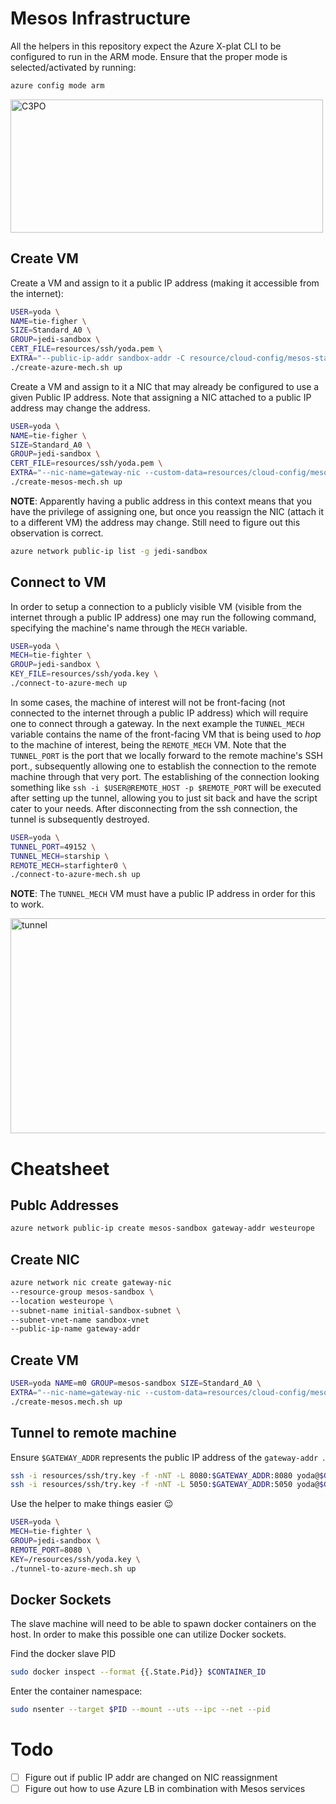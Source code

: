 # Mesos Infrastructure

All the helpers in this repository expect the Azure X-plat CLI to be configured
to run in the ARM mode. Ensure that the proper mode is selected/activated by
running:

```bash
azure config mode arm
```

<img src="http://i.giphy.com/KWV7mrud6Dq4o.gif" width="500" height="213" alt="C3PO" />

## Create VM

Create a VM and assign to it a public IP address (making it accessible from the
internet):

```bash
USER=yoda \
NAME=tie-figher \
SIZE=Standard_A0 \
GROUP=jedi-sandbox \
CERT_FILE=resources/ssh/yoda.pem \
EXTRA="--public-ip-addr sandbox-addr -C resource/cloud-config/mesos-standard.yml" \
./create-azure-mech.sh up
```

Create a VM and assign to it a NIC that may already be configured to use a 
given Public IP address. Note that assigning a NIC attached to a public IP 
address may change the address.

```bash
USER=yoda \
NAME=tie-figher \
SIZE=Standard_A0 \
GROUP=jedi-sandbox \
CERT_FILE=resources/ssh/yoda.pem \
EXTRA="--nic-name=gateway-nic --custom-data=resources/cloud-config/mesos-standard.yaml" \
./create-mesos-mech.sh up
```

**NOTE**: Apparently having a public address in this context means that you 
have the privilege of assigning one, but once you reassign the NIC (attach it 
to a different VM) the address may change. Still need to figure out this 
observation is correct.

```bash
azure network public-ip list -g jedi-sandbox
```

## Connect to VM

In order to setup a connection to a publicly visible VM (visible from the 
internet through a public IP address) one may run the following command, 
specifying the machine's name through the `MECH` variable.

```bash
USER=yoda \
MECH=tie-fighter \
GROUP=jedi-sandbox \
KEY_FILE=resources/ssh/yoda.key \
./connect-to-azure-mech up
```

In some cases, the machine of interest will not be front-facing (not connected
to the internet through a public IP address) which will require one to connect
through a gateway. In the next example the `TUNNEL_MECH` variable contains the 
name of the front-facing VM that is being used to _hop_ to the machine of 
interest, being the `REMOTE_MECH` VM. Note that the `TUNNEL_PORT` is the port 
that we locally forward to the remote machine's SSH port., subsequently 
allowing one to establish the connection to the remote machine through that 
very port. The establishing of the connection looking something like 
`ssh -i $USER@REMOTE_HOST -p $REMOTE_PORT` will be executed after setting up 
the tunnel, allowing you to just sit back and have the script cater to your 
needs. After disconnecting from the ssh connection, the tunnel is subsequently
destroyed.

```bash
USER=yoda \
TUNNEL_PORT=49152 \
TUNNEL_MECH=starship \
REMOTE_MECH=starfighter0 \
./connect-to-azure-mech.sh up
```

**NOTE**: The `TUNNEL_MECH` VM must have a public IP address in order for this
to work.

<img src="http://i.giphy.com/VUw1mb0qZY9vG.gif" width="709" height="344" alt="tunnel"/>

# Cheatsheet

## Publc Addresses

```bash
azure network public-ip create mesos-sandbox gateway-addr westeurope
```

## Create NIC

```bash
azure network nic create gateway-nic
--resource-group mesos-sandbox \
--location westeurope \
--subnet-name initial-sandbox-subnet \
--subnet-vnet-name sandbox-vnet
--public-ip-name gateway-addr
```

## Create VM

```bash
USER=yoda NAME=m0 GROUP=mesos-sandbox SIZE=Standard_A0 \
EXTRA="--nic-name=gateway-nic --custom-data=resources/cloud-config/mesos-standard.yaml" \
./create-mesos.mech.sh up
```

## Tunnel to remote machine

Ensure `$GATEWAY_ADDR` represents the public IP address of the `gateway-addr `.

```bash
ssh -i resources/ssh/try.key -f -nNT -L 8080:$GATEWAY_ADDR:8080 yoda@$GATEWAY_ADDR
ssh -i resources/ssh/try.key -f -nNT -L 5050:$GATEWAY_ADDR:5050 yoda@$GATEWAY_ADDR
```

Use the helper to make things easier :wink:

```bash
USER=yoda \
MECH=tie-fighter \
GROUP=jedi-sandbox \
REMOTE_PORT=8080 \
KEY=/resources/ssh/yoda.key \
./tunnel-to-azure-mech.sh up
```

## Docker Sockets
The slave machine will need to be able to spawn docker containers on the host.
In order to make this possible one can utilize Docker sockets.

Find the docker slave PID

```bash
sudo docker inspect --format {{.State.Pid}} $CONTAINER_ID
```

Enter the container namespace:

```bash
sudo nsenter --target $PID --mount --uts --ipc --net --pid
```

# Todo

 - [ ] Figure out if public IP addr are changed on NIC reassignment
 - [ ] Figure out how to use Azure LB in combination with Mesos services
